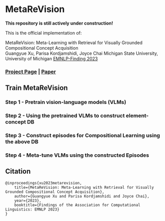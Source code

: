# MetaReVision
**This repository is still actively under construction!**

This is the official implementation of:

MetaReVision: Meta-Learning with Retrieval for Visually Grounded Compositional Concept Acquisition  
Guangyue Xu, Parisa Kordjamshidi, Joyce Chai 
Michigan State University, University of Michigan
[EMNLP-Finding 2023](https://arxiv.org/pdf/2311.01580.pdf)

### [Project Page](https://github.com/HLR/MetaReVision) | [Paper](https://arxiv.org/pdf/2311.01580.pdf)


## Train MetaReVision

### Step 1 - Pretrain vision-language models (VLMs)

### Step 2 - Using the pretrained VLMs to construct element-concept DB

### Step 3 - Construct episodes for Compositional Learning using the above DB

### Step 4 - Meta-tune VLMs using the constructed Episodes


## Citation

```
@inproceedings{xu2023metarevision,
    title={MetaReVision: Meta-Learning with Retrieval for Visually Grounded Compositional Concept Acquisition}, 
    author={Guangyue Xu and Parisa Kordjamshidi and Joyce Chai},
    year={2023},
    booktitle={Findings of the Association for Computational Linguistics: EMNLP 2023}
}
```